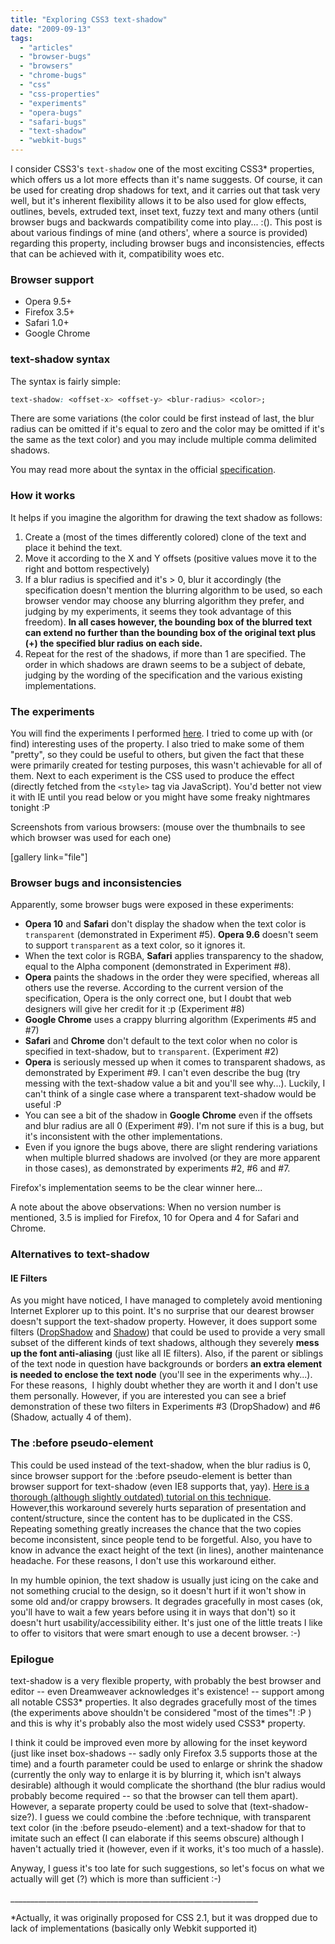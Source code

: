 ```yaml
---
title: "Exploring CSS3 text-shadow"
date: "2009-09-13"
tags:
  - "articles"
  - "browser-bugs"
  - "browsers"
  - "chrome-bugs"
  - "css"
  - "css-properties"
  - "experiments"
  - "opera-bugs"
  - "safari-bugs"
  - "text-shadow"
  - "webkit-bugs"
---
```


I consider CSS3's `text-shadow` one of the most exciting CSS3\* properties, which offers us a lot more effects than it's name suggests. Of course, it can be used for creating drop shadows for text, and it carries out that task very well, but it's inherent flexibility allows it to be also used for glow effects, outlines, bevels, extruded text, inset text, fuzzy text and many others (until browser bugs and backwards compatibility come into play... :(). This post is about various findings of mine (and others', where a source is provided) regarding this property, including browser bugs and inconsistencies, effects that can be achieved with it, compatibility woes etc.

### Browser support

- Opera 9.5+
- Firefox 3.5+
- Safari 1.0+
- Google Chrome

### text-shadow syntax

The syntax is fairly simple:

```css
text-shadow: <offset-x> <offset-y> <blur-radius> <color>;
```

There are some variations (the color could be first instead of last, the blur radius can be omitted if it's equal to zero and the color may be omitted if it's the same as the text color) and you may include multiple comma delimited shadows.

You may read more about the syntax in the official [specification](http://www.w3.org/TR/css3-text/#text-shadow).

### How it works

It helps if you imagine the algorithm for drawing the text shadow as follows:

1. Create a (most of the times differently colored) clone of the text and place it behind the text.
2. Move it according to the X and Y offsets (positive values move it to the right and bottom respectively)
3. If a blur radius is specified and it's > 0, blur it accordingly (the specification doesn't mention the blurring algorithm to be used, so each browser vendor may choose any blurring algorithm they prefer, and judging by my experiments, it seems they took advantage of this freedom). **In all cases however, the bounding box of the blurred text can extend no further than the bounding box of the original text plus (+) the specified blur radius on each side.**
4. Repeat for the rest of the shadows, if more than 1 are specified. The order in which shadows are drawn seems to be a subject of debate, judging by the wording of the specification and the various existing implementations.

### The experiments

You will find the experiments I performed [here](http://lea.verou.me/demos/text-shadow.html). I tried to come up with (or find) interesting uses of the property. I also tried to make some of them "pretty", so they could be useful to others, but given the fact that these were primarily created for testing purposes, this wasn't achievable for all of them. Next to each experiment is the CSS used to produce the effect (directly fetched from the `<style>` tag via JavaScript). You'd better not view it with IE until you read below or you might have some freaky nightmares tonight :P

Screenshots from various browsers: (mouse over the thumbnails to see which browser was used for each one)

\[gallery link="file"\]

### Browser bugs and inconsistencies

Apparently, some browser bugs were exposed in these experiments:

- **Opera 10** and **Safari** don't display the shadow when the text color is `transparent` (demonstrated in Experiment #5). **Opera 9.6** doesn't seem to support `transparent` as a text color, so it ignores it.
- When the text color is RGBA, **Safari** applies transparency to the shadow, equal to the Alpha component (demonstrated in Experiment #8).
- **Opera** paints the shadows in the order they were specified, whereas all others use the reverse. According to the current version of the specification, Opera is the only correct one, but I doubt that web designers will give her credit for it :p (Experiment #8)
- **Google Chrome** uses a crappy blurring algorithm (Experiments #5 and #7)
- **Safari** and **Chrome** don't default to the text color when no color is specified in text-shadow, but to `transparent`. (Experiment #2)
- **Opera** is seriously messed up when it comes to transparent shadows, as demonstrated by Experiment #9. I can't even describe the bug (try messing with the text-shadow value a bit and you'll see why...). Luckily, I can't think of a single case where a transparent text-shadow would be useful :P
- You can see a bit of the shadow in **Google Chrome** even if the offsets and blur radius are all 0 (Experiment #9). I'm not sure if this is a bug, but it's inconsistent with the other implementations.
- Even if you ignore the bugs above, there are slight rendering variations when multiple blurred shadows are involved (or they are more apparent in those cases), as demonstrated by experiments #2, #6 and #7.

Firefox's implementation seems to be the clear winner here...

A note about the above observations: When no version number is mentioned, 3.5 is implied for Firefox, 10 for Opera and 4 for Safari and Chrome.

### Alternatives to text-shadow

#### IE Filters

As you might have noticed, I have managed to completely avoid mentioning Internet Explorer up to this point. It's no surprise that our dearest browser doesn't support the text-shadow property. However, it does support some filters ([DropShadow](http://msdn.microsoft.com/en-us/library/ms532985%28VS.85%29.aspx) and [Shadow](http://msdn.microsoft.com/en-us/library/ms533086%28VS.85%29.aspx)) that could be used to provide a very small subset of the different kinds of text shadows, although they severely **mess up the font anti-aliasing** (just like all IE filters). Also, if the parent or siblings of the text node in question have backgrounds or borders **an extra element is needed to enclose the text node** (you'll see in the experiments why...). For these reasons,  I highly doubt whether they are worth it and I don't use them personally. However, if you are interested you can see a brief demonstration of these two filters in Experiments #3 (DropShadow) and #6 (Shadow, actually 4 of them).

### The :before pseudo-element

This could be used instead of the text-shadow, when the blur radius is 0, since browser support for the :before pseudo-element is better than browser support for text-shadow (even IE8 supports that, yay). [Here is a thorough (although slightly outdated) tutorial on this technique](http://www.workingwith.me.uk/articles/css/cross-browser-drop-shadows). However,this workaround severely hurts separation of presentation and content/structure, since the content has to be duplicated in the CSS. Repeating something greatly increases the chance that the two copies become inconsistent, since people tend to be forgetful. Also, you have to know in advance the exact height of the text (in lines), another maintenance headache. For these reasons, I don't use this workaround either.

In my humble opinion, the text shadow is usually just icing on the cake and not something crucial to the design, so it doesn't hurt if it won't show in some old and/or crappy browsers. It degrades gracefully in most cases (ok, you'll have to wait a few years before using it in ways that don't) so it doesn't hurt usability/accessibility either. It's just one of the little treats I like to offer to visitors that were smart enough to use a decent browser. :-)

### Epilogue

text-shadow is a very flexible property, with probably the best browser and editor -- even Dreamweaver acknowledges it's existence! -- support among all notable CSS3\* properties. It also degrades gracefully most of the times (the experiments above shouldn't be considered "most of the times"! :P ) and this is why it's probably also the most widely used CSS3\* property.

I think it could be improved even more by allowing for the inset keyword (just like inset box-shadows -- sadly only Firefox 3.5 supports those at the time) and a fourth parameter could be used to enlarge or shrink the shadow (currently the only way to enlarge it is by blurring it, which isn't always desirable) although it would complicate the shorthand (the blur radius would probably become required -- so that the browser can tell them apart). However, a separate property could be used to solve that (text-shadow-size?). I guess we could combine the :before technique, with transparent text color (in the :before pseudo-element) and a text-shadow for that to imitate such an effect (I can elaborate if this seems obscure) although I haven't actually tried it (however, even if it works, it's too much of a hassle).

Anyway, I guess it's too late for such suggestions, so let's focus on what we actually will get (?) which is more than sufficient :-)

\_\_\_\_\_\_\_\_\_\_\_\_\_\_\_\_\_\_\_\_\_\_\_\_\_\_\_\_\_\_\_\_\_\_\_\_\_\_\_\_\_\_\_\_\_\_\_\_\_\_\_\_\_\_\_\_\_\_\_\_\_\_

\*Actually, it was originally proposed for CSS 2.1, but it was dropped due to lack of implementations (basically only Webkit supported it)
